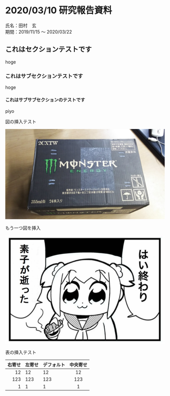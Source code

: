# 2020/03/10 研究報告資料

<div class="author">氏名：田村　玄</div>
<div class="date">期間：2019/11/15 ～ 2020/03/22</div>

## これはセクションテストです

hoge

### これはサブセクションテストです

hoge

#### これはサブサブセクションのテストです

piyo

図の挿入テスト

![モンスターエナジー](DSC_0358.JPG)

もう一つ図を挿入

![はい終わり素子が逝った](end.jpg)

表の挿入テスト

| 右寄せ | 左寄せ | デフォルト | 中央寄せ |
| -----: | :----- | ---------- | :------: |
|     12 | 12     | 12         |    12    |
|    123 | 123    | 123        |   123    |
|      1 | 1      | 1          |    1     |
